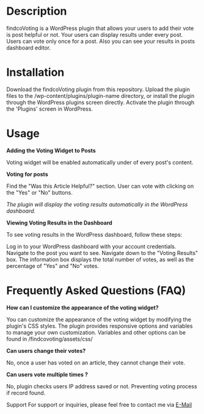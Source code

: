 <h1>Description</h1>
findcoVoting is a WordPress plugin that allows your users to add their vote is post helpful or not. Your users can display results under every post. Users can vote only once for a post. Also you can see your results in posts dashboard editor.

<h1>Installation</h1>
Download the findcoVoting plugin from this repository.
Upload the plugin files to the /wp-content/plugins/plugin-name directory, or install the plugin through the WordPress plugins screen directly.
Activate the plugin through the 'Plugins' screen in WordPress.

<h1>Usage</h1>

<strong>Adding the Voting Widget to Posts</strong>

Voting widget will be enabled automatically under of every post's content.

<strong>Voting for posts</strong>

Find the "Was this Article Helpful?" section.
User can vote with clicking on the "Yes" or "No" buttons.

<i>The plugin will display the voting results automatically in the WordPress dashboard.</i>

<strong>Viewing Voting Results in the Dashboard</strong>

To see voting results in the WordPress dashboard, follow these steps:

Log in to your WordPress dashboard with your account credentials.
Navigate to the post you want to see.
Navigate down to the "Voting Results" box.
The information box displays the total number of votes, as well as the percentage of "Yes" and "No" votes.

<h1>Frequently Asked Questions (FAQ)</h1>

<strong>How can I customize the appearance of the voting widget?</strong>

You can customize the appearance of the voting widget by modifying the plugin's CSS styles. The plugin provides responsive options and variables to manage your own customization.
Variables and other options can be found in /findcovoting/assets/css/

<strong>Can users change their votes?</strong>

No, once a user has voted on an article, they cannot change their vote.

<strong>Can users vote multiple times ?</strong>

No, plugin checks users IP address saved or not. Preventing voting process if record found.

Support
For support or inquiries, please feel free to contact me via <a href="mailto:aliguduz1@gmail.com">E-Mail</a>
